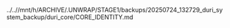 ../..//mnt/h/ARCHIVE/.UNWRAP/STAGE1/backups/20250724_132729_duri_system_backup/duri_core/CORE_IDENTITY.md